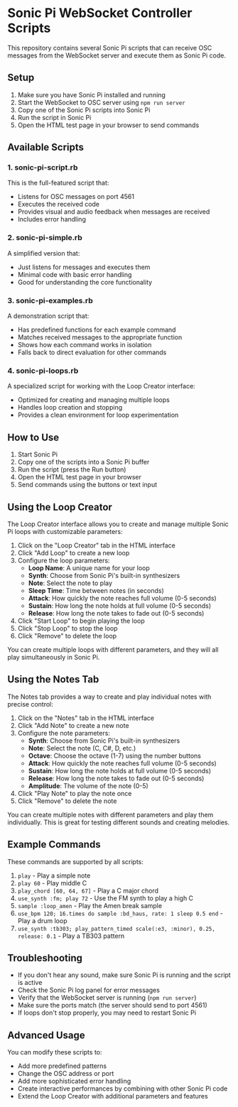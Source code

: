 # Sonic Pi WebSocket Controller Scripts

This repository contains several Sonic Pi scripts that can receive OSC messages from the WebSocket server and execute them as Sonic Pi code.

## Setup

1. Make sure you have Sonic Pi installed and running
2. Start the WebSocket to OSC server using `npm run server`
3. Copy one of the Sonic Pi scripts into Sonic Pi
4. Run the script in Sonic Pi
5. Open the HTML test page in your browser to send commands

## Available Scripts

### 1. sonic-pi-script.rb

This is the full-featured script that:
- Listens for OSC messages on port 4561
- Executes the received code
- Provides visual and audio feedback when messages are received
- Includes error handling

### 2. sonic-pi-simple.rb

A simplified version that:
- Just listens for messages and executes them
- Minimal code with basic error handling
- Good for understanding the core functionality

### 3. sonic-pi-examples.rb

A demonstration script that:
- Has predefined functions for each example command
- Matches received messages to the appropriate function
- Shows how each command works in isolation
- Falls back to direct evaluation for other commands

### 4. sonic-pi-loops.rb

A specialized script for working with the Loop Creator interface:
- Optimized for creating and managing multiple loops
- Handles loop creation and stopping
- Provides a clean environment for loop experimentation

## How to Use

1. Start Sonic Pi
2. Copy one of the scripts into a Sonic Pi buffer
3. Run the script (press the Run button)
4. Open the HTML test page in your browser
5. Send commands using the buttons or text input

## Using the Loop Creator

The Loop Creator interface allows you to create and manage multiple Sonic Pi loops with customizable parameters:

1. Click on the "Loop Creator" tab in the HTML interface
2. Click "Add Loop" to create a new loop
3. Configure the loop parameters:
   - **Loop Name**: A unique name for your loop
   - **Synth**: Choose from Sonic Pi's built-in synthesizers
   - **Note**: Select the note to play
   - **Sleep Time**: Time between notes (in seconds)
   - **Attack**: How quickly the note reaches full volume (0-5 seconds)
   - **Sustain**: How long the note holds at full volume (0-5 seconds)
   - **Release**: How long the note takes to fade out (0-5 seconds)
4. Click "Start Loop" to begin playing the loop
5. Click "Stop Loop" to stop the loop
6. Click "Remove" to delete the loop

You can create multiple loops with different parameters, and they will all play simultaneously in Sonic Pi.

## Using the Notes Tab

The Notes tab provides a way to create and play individual notes with precise control:

1. Click on the "Notes" tab in the HTML interface
2. Click "Add Note" to create a new note
3. Configure the note parameters:
   - **Synth**: Choose from Sonic Pi's built-in synthesizers
   - **Note**: Select the note (C, C#, D, etc.)
   - **Octave**: Choose the octave (1-7) using the number buttons
   - **Attack**: How quickly the note reaches full volume (0-5 seconds)
   - **Sustain**: How long the note holds at full volume (0-5 seconds)
   - **Release**: How long the note takes to fade out (0-5 seconds)
   - **Amplitude**: The volume of the note (0-5)
4. Click "Play Note" to play the note once
5. Click "Remove" to delete the note

You can create multiple notes with different parameters and play them individually. This is great for testing different sounds and creating melodies.

## Example Commands

These commands are supported by all scripts:

1. `play` - Play a simple note
2. `play 60` - Play middle C
3. `play_chord [60, 64, 67]` - Play a C major chord
4. `use_synth :fm; play 72` - Use the FM synth to play a high C
5. `sample :loop_amen` - Play the Amen break sample
6. `use_bpm 120; 16.times do sample :bd_haus, rate: 1 sleep 0.5 end` - Play a drum loop
7. `use_synth :tb303; play_pattern_timed scale(:e3, :minor), 0.25, release: 0.1` - Play a TB303 pattern

## Troubleshooting

- If you don't hear any sound, make sure Sonic Pi is running and the script is active
- Check the Sonic Pi log panel for error messages
- Verify that the WebSocket server is running (`npm run server`)
- Make sure the ports match (the server should send to port 4561)
- If loops don't stop properly, you may need to restart Sonic Pi

## Advanced Usage

You can modify these scripts to:
- Add more predefined patterns
- Change the OSC address or port
- Add more sophisticated error handling
- Create interactive performances by combining with other Sonic Pi code
- Extend the Loop Creator with additional parameters and features 